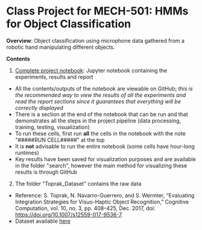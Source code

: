 # Class Project for MECH-501: HMMs for Object Classification

**Overview**: Object classification using microphone data gathered from a robotic hand manipulating different objects.

**Contents**
1. [Complete project notebook](main/main_notebook_3.ipynb): Jupyter notebook containing the experiments, results and report
  * All the contents/outputs of the notebook are viewable on GitHub; *this is the recommended way to view the results of all the experiments and read the report sections since it guarantees that everything will be correctly displayed*
  * There is a section at the end of the notebook that can be run and that demonstrates all the steps in the project pipeline (data processing, training, testing, visualization)
  * To run these cells, first run **all** the cells in the notebook with the note "#####RUN CELL#####" at the top
  * It is **not** advisable to run the entire notebook (some cells have hour-long runtimes)
  * Key results have been saved for visualization purposes and are available in the folder "search", however the main method for visualizing these results is through GitHub
2. The folder "Toprak_Dataset" contains the raw data
  * Reference: S. Toprak, N. Navarro-Guerrero, and S. Wermter, “Evaluating Integration Strategies for Visuo-Haptic Object Recognition,” Cognitive Computation, vol. 10, no. 3, pp. 408–425, Dec. 2017, doi: https://doi.org/10.1007/s12559-017-9536-7.
  * Dataset available [here](https://figshare.com/articles/dataset/Supplementary_Material_for_Evaluating_Integration_Strategies_for_Visuo-Haptic_Object_Recognition_/5280949)



